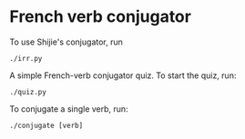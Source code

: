 # French verb conjugator

To use Shijie's conjugator, run 

	./irr.py

A simple French-verb conjugator quiz. To start the quiz, run:

	./quiz.py
	
To conjugate a single verb, run:
	
	./conjugate [verb]
	

	
